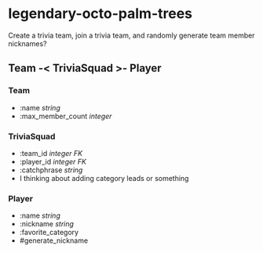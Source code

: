 # legendary-octo-palm-trees
Create a trivia team, join a trivia team, and randomly generate team member nicknames?

## Team -< TriviaSquad >- Player

### Team
- :name _string_
- :max_member_count _integer_

### TriviaSquad
- :team_id _integer FK_
- :player_id _integer FK_
- :catchphrase _string_
- I thinking about adding category leads or something

### Player
- :name _string_
- :nickname _string_
- :favorite_category
- #generate_nickname